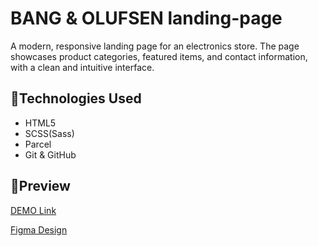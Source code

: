 # BANG & OLUFSEN landing-page

A modern, responsive landing page for an electronics store. The page showcases product categories, featured items, and contact information, with a clean and intuitive interface.

## 🧩Technologies Used

- HTML5
- SCSS(Sass)
- Parcel
- Git & GitHub

## 📌Preview

[DEMO Link](https://wolfymmm.github.io/layout_landing-page/)

[Figma Design](https://www.figma.com/file/your-mockup-link)
